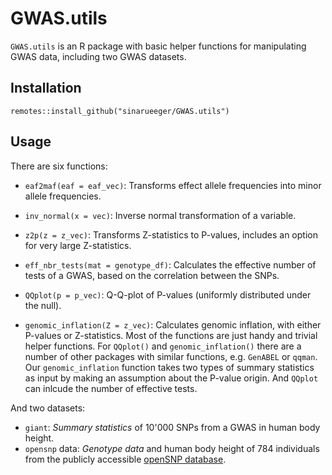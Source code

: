 
# GWAS.utils
`GWAS.utils` is an R package with basic helper functions for manipulating GWAS data, including two GWAS datasets. 

## Installation

```
remotes::install_github("sinarueeger/GWAS.utils")
```

## Usage

There are six functions: 

- `eaf2maf(eaf = eaf_vec)`: Transforms effect allele frequencies into minor allele frequencies. 

- `inv_normal(x = vec)`: Inverse normal transformation of a variable.

- `z2p(z = z_vec)`: Transforms Z-statistics to P-values, includes an option for very large Z-statistics. 

- `eff_nbr_tests(mat = genotype_df)`: Calculates the effective number of tests of a GWAS, based on the correlation between the SNPs. 

- `QQplot(p = p_vec)`: Q-Q-plot of P-values (uniformly distributed under the null). 

- `genomic_inflation(Z = z_vec)`: Calculates genomic inflation, with either P-values or Z-statistics. 
Most of the functions are just handy and trivial helper functions. For `QQplot()` and `genomic_inflation()` there are a number of other packages with similar functions, e.g. `GenABEL` or `qqman`. Our `genomic_inflation` function takes two types of summary statistics as input by making an assumption about the P-value origin. And `QQplot` can inlcude the number of effective tests. 


And two datasets:

- `giant`: _Summary statistics_ of 10'000 SNPs from a GWAS in human body height.
- `opensnp` data: _Genotype data_ and human body height of 784 individuals from the publicly accessible [openSNP database](http://opensnp.org/snps). 
